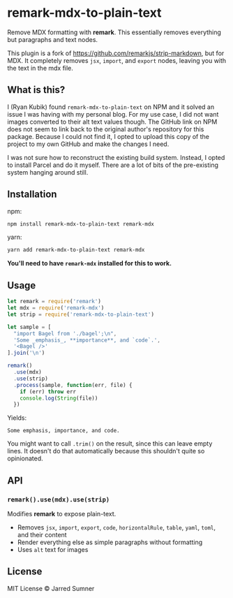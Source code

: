 # remark-mdx-to-plain-text

Remove MDX formatting with **remark**. This essentially removes
everything but paragraphs and text nodes.

This plugin is a fork of <https://github.com/remarkjs/strip-markdown>, but for MDX. It completely removes `jsx`, `import`, and `export` nodes, leaving you with the text in the mdx file.

## What is this?

I (Ryan Kubik) found `remark-mdx-to-plain-text` on NPM and it solved an issue I was having with my personal blog. For my use case, I did not want images converted to their alt text values though. The GitHub link on NPM does not seem to link back to the original author's repository for this package. Because I could not find it, I opted to upload this copy of the project to my own GitHub and make the changes I need.

I was not sure how to reconstruct the existing build system. Instead, I opted to install Parcel and do it myself. There are a lot of bits of the pre-existing system hanging around still.

## Installation

npm:

```bash
npm install remark-mdx-to-plain-text remark-mdx
```

yarn:

```bash
yarn add remark-mdx-to-plain-text remark-mdx
```

**You'll need to have `remark-mdx` installed for this to work.**

## Usage

```javascript
let remark = require('remark')
let mdx = require('remark-mdx')
let strip = require('remark-mdx-to-plain-text')

let sample = [
  "import Bagel from './bagel';\n",
  'Some _emphasis_, **importance**, and `code`.',
  '<Bagel />'
].join('\n')

remark()
  .use(mdx)
  .use(strip)
  .process(sample, function(err, file) {
    if (err) throw err
    console.log(String(file))
  })
```

Yields:

```text
Some emphasis, importance, and code.
```

You might want to call `.trim()` on the result, since this can leave empty lines. It doesn't do that automatically because this shouldn't quite so opinionated.

## API

### `remark().use(mdx).use(strip)`

Modifies **remark** to expose plain-text.

- Removes `jsx`, `import`, `export`, `code`, `horizontalRule`, `table`, `yaml`, `toml`, and their
  content
- Render everything else as simple paragraphs without formatting
- Uses `alt` text for images

## License

MIT License © Jarred Sumner
